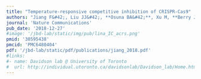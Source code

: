 ```yaml
---
title: "Temperature-responsive competitive inhibition of CRISPR-Cas9"
authors: "Jiang F&#42;, Liu JJ&#42;, **Osuna BA&#42;**, Xu M, **Berry JD, Rauch BJ**, Nogales E, **Bondy-Denomy J**, Doudna JA."
journal: 'Nature Communications'
pub_date: '2018-12-27'
#image: '/jbd-lab/static/img/pub/lina_IC_acrs.png'
pmid: '30595438'
pmcid: 'PMC6480404'
pdf: '/jbd-lab/static/pdf/publications/jiang_2018.pdf'
#links:
#- name: Davidson lab @ University of Toronto
#  url: http://individual.utoronto.ca/davidsonlab/Davidson_lab/Home.html
---
```

